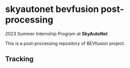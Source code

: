 # skyautonet bevfusion post-processing
2023 Summer Internship Program at **SkyAutoNet**

This is a post-processing repository of BEVfusion project.


## Tracking

